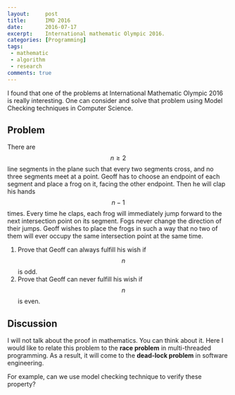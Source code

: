 ```yaml
---
layout:     post
title:      IMO 2016
date:       2016-07-17
excerpt:    International mathematic Olympic 2016.
categories: [Programming]
tags:
 - mathematic
 - algorithm
 - research
comments: true
---
```


I found that one of the problems at International Mathematic Olympic 2016 is really 
interesting. One can consider and solve that problem using Model Checking techniques 
in Computer Science.

## Problem

There are $$n \geq 2$$ line segments in the plane such that every two segments cross, 
and no three segments meet at a point. Geoff has to choose an endpoint of each segment 
and place a frog on it, facing the other endpoint. Then he will clap his hands $$n - 1$$ 
times. Every time he claps, each frog will immediately jump forward to the next 
intersection point on its segment. Fogs never change the direction of their jumps. 
Geoff wishes to place the frogs in such a way that no two of them will ever occupy 
the same intersection point at the same time.
1. Prove that Geoff can always fulfill his wish if $$n$$ is odd.
2. Prove that Geoff can never fulfill his wish if $$n$$ is even.

## Discussion

I will not talk about the proof in mathematics. You can think about it. Here I would 
like to relate this problem to the __race problem__ in multi-threaded programming. As 
a result, it will come to the __dead-lock problem__ in software engineering.

For example, can we use model checking technique to verify these property?

